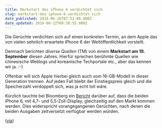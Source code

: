 ```yaml
---
title: Markstart des iPhone 6 verdichtet sich
slug: markstart-des-iphone-6-verdichtet-sich
date_published: 2014-06-26T07:52:06.000Z
date_updated: 2018-08-22T09:38:55.000Z
---
```


Die Gerüchte verdichten sich auf einen konkreten Termin, an dem Apple das von vielen sehnlich erwartete iPhone 6 der Weltöffentlichkeit vorstellt. 

Demnach berichten *diverse Quellen* (TM) von einem **Markstart am 19. September** diesen Jahres. Hierfür sprechen berühmte Quellen wie chinesische Weblogs und koreanische Techportale etc., aber das kennen wir ja. :-)

Offenbar will sich Apple hierbei gleich auch vom 16-GB-Modell in dieser Generation trennen. Auf jeden Fall bleibt der Einstiegspreis gleich und die Speicherzahl verdoppelt sich, was ja echt toll wäre.

Kürzlich tauchte bei Bloomberg ein [Bericht](__GHOST_URL__/iphone-6-produktion-soll-begonnen-haben/) darüber auf, dass die beiden iPhone 6, mit 4,7- und 5,5-Zoll-Display, gleichzeitig auf den Markt kommen werden. Dies widerspricht vorangegangenen Gerüchten, nach denen die beiden Ausgaben zeitversetzt verfügbar werden würden.

([via](http://www.macnotes.de/2014/06/25/iphone-6-markteinfuehrung-19-september/))
